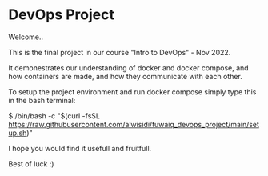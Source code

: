 # DevOps Project

Welcome.. 

This is the final project in our course "Intro to DevOps" - Nov 2022.

It demonestrates our understanding of docker and docker compose, and how containers are made, and how they communicate with each other.

To setup the project environment and run docker compose simply type this in the bash terminal:

$ /bin/bash -c "$(curl -fsSL https://raw.githubusercontent.com/alwisidi/tuwaiq_devops_project/main/setup.sh)"

I hope you would find it usefull and fruitfull.

Best of luck :)
